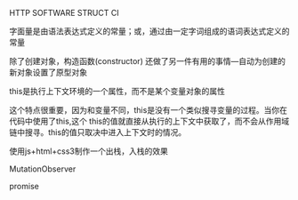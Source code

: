 HTTP
SOFTWARE STRUCT
CI



字面量是由语法表达式定义的常量；或，通过由一定字词组成的语词表达式定义的常量



除了创建对象，构造函数(constructor) 还做了另一件有用的事情—自动为创建的新对象设置了原型对象


this是执行上下文环境的一个属性，而不是某个变量对象的属性


这个特点很重要，因为和变量不同，this是没有一个类似搜寻变量的过程。当你在代码中使用了this,这个 this的值就直接从执行的上下文中获取了，而不会从作用域链中搜寻。this的值只取决中进入上下文时的情况。



使用js+html+css3制作一个出栈，入栈的效果



MutationObserver



promise

